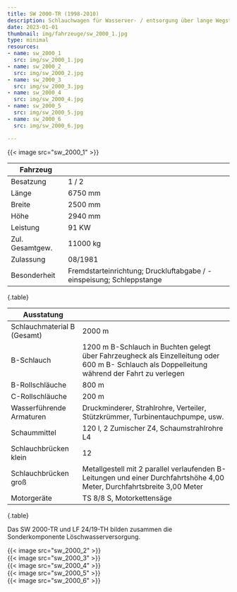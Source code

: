```yaml
---
title: SW 2000-TR (1998-2010)
description: Schlauchwagen für Wasserver- / entsorgung über lange Wegstrecken mit Truppbesatzung
date: 2023-01-01
thumbnail: img/fahrzeuge/sw_2000_1.jpg
type: minimal
resources:
- name: sw_2000_1
  src: img/sw_2000_1.jpg
- name: sw_2000_2
  src: img/sw_2000_2.jpg
- name: sw_2000_3
  src: img/sw_2000_3.jpg
- name: sw_2000_4
  src: img/sw_2000_4.jpg
- name: sw_2000_5
  src: img/sw_2000_5.jpg
- name: sw_2000_6
  src: img/sw_2000_6.jpg

---
```


{{< image src="sw_2000_1" >}}  

| Fahrzeug        |                                                                       |
| --------------- | --------------------------------------------------------------------- |
| Besatzung       | 1 / 2                                                                 |
| Länge           | 6750 mm                                                               |
| Breite          | 2500 mm                                                               |
| Höhe            | 2940 mm                                                               |
| Leistung        | 91 KW                                                                 |
| Zul. Gesamtgew. | 11000 kg                                                              |
| Zulassung       | 08/1981                                                               |
| Besonderheit    | Fremdstarteinrichtung; Druckluftabgabe / -einspeisung;  Schleppstange |
{.table}

| Ausstatung                  |                                                                                                                                                |
| --------------------------- | ---------------------------------------------------------------------------------------------------------------------------------------------- |
| Schlauchmaterial B (Gesamt) | 2000 m                                                                                                                                         |
| B-Schlauch                  | 1200 m B-Schlauch in Buchten gelegt über Fahrzeugheck als Einzelleitung oder 600 m B- Schlauch als Doppelleitung während der Fahrt zu verlegen |
| B-Rollschläuche             | 800 m                                                                                                                                          |
| C-Rollschläuche             | 200 m                                                                                                                                          |
| Wasserführende Armaturen    | Druckminderer, Strahlrohre, Verteiler, Stützkrümmer, Turbinentauchpumpe, usw.                                                                  |
| Schaummittel                | 120 l, 2 Zumischer Z4, Schaumstrahlrohre L4                                                                                                    |
| Schlauchbrücken klein       | 12                                                                                                                                             |
| Schlauchbrücken groß        | Metallgestell mit 2 parallel verlaufenden B-Leitungen und einer Durchfahrtshöhe 4,00 Meter, Durchfahrtsbreite 3,00 Meter                       |
| Motorgeräte                 | TS 8/8 S, Motorkettensäge                                                                                                                      |
{.table}

Das SW 2000-TR und LF 24/19-TH  bilden zusammen die Sonderkomponente Löschwasserversorgung.

{{< image src="sw_2000_2" >}}  
{{< image src="sw_2000_3" >}}  
{{< image src="sw_2000_4" >}}  
{{< image src="sw_2000_5" >}}  
{{< image src="sw_2000_6" >}}  
